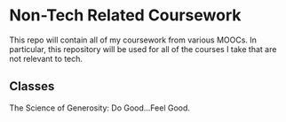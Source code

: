 # Non-Tech Related Coursework 
This repo will contain all of my coursework from various MOOCs. In particular, this repository will be used for all of the courses I take that are not relevant to tech. 


## Classes

The Science of Generosity: Do Good...Feel Good.
